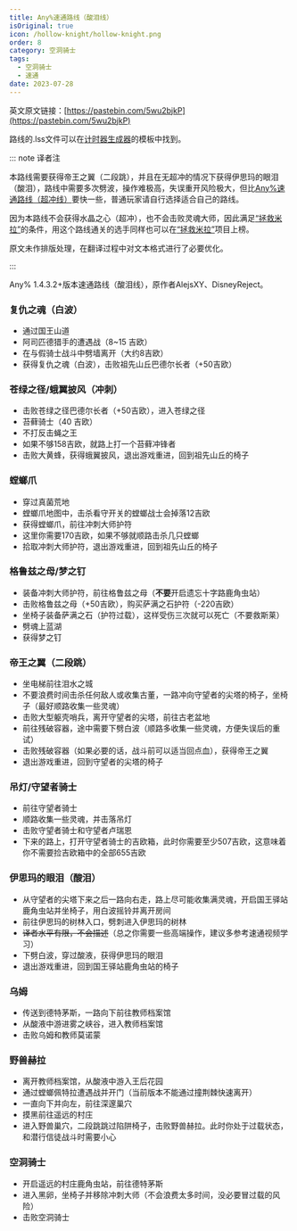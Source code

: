 ```yaml
---
title: Any%速通路线（酸泪线）
isOriginal: true
icon: /hollow-knight/hollow-knight.png
order: 8
category: 空洞骑士
tags:
  - 空洞骑士
  - 速通
date: 2023-07-28
---
```


<!-- more -->

英文原文链接：[https://pastebin.com/5wu2bjkP](https://pastebin.com/5wu2bjkP)

路线的.lss文件可以在[计时器生成器](hksplitmaker-faq.md#生成模板并导入)的模板中找到。

::: note 译者注

本路线需要获得帝王之翼（二段跳），并且在无超冲的情况下获得伊思玛的眼泪（酸泪），路线中需要多次劈波，操作难极高，失误重开风险极大，但比[Any%速通路线（超冲线）](any.md)要快一些，普通玩家请自行选择适合自己的路线。

因为本路线不会获得水晶之心（超冲），也不会击败灵魂大师，因此满足[“拯救米拉”](https://www.speedrun.com/zh-CN/hkmemes?h=Save_Myla-1.4.3.2_NMG&x=824n6mgk-wlewrr4l.gq7pm4nq)的条件，用这个路线通关的选手同样也可以在[“拯救米拉”](https://www.speedrun.com/zh-CN/hkmemes?h=Save_Myla-1.4.3.2_NMG&x=824n6mgk-wlewrr4l.gq7pm4nq)项目上榜。

原文未作排版处理，在翻译过程中对文本格式进行了必要优化。

:::

Any% 1.4.3.2+版本速通路线（酸泪线），原作者AlejsXY、DisneyReject。

### 复仇之魂（白波）
- 通过国王山道
- 阿司匹德猎手的遭遇战（8~15 吉欧）
- 在与假骑士战斗中劈墙离开（大约8吉欧）
- 获得复仇之魂（白波），击败祖先山丘巴德尔长者（+50吉欧）

### 苍绿之径/蛾翼披风（冲刺）
- 击败苍绿之径巴德尔长者（+50吉欧），进入苍绿之径
- 苔藓骑士（40 吉欧）
- 不打反击蝇之王
- 如果不够158吉欧，就路上打一个苔藓冲锋者
- 击败大黄蜂，获得蛾翼披风，退出游戏重进，回到祖先山丘的椅子

### 螳螂爪
- 穿过真菌荒地
- 螳螂爪地图中，击杀看守开关的螳螂战士会掉落12吉欧
- 获得螳螂爪，前往冲刺大师护符
- 这里你需要170吉欧，如果不够就顺路击杀几只螳螂
- 拾取冲刺大师护符，退出游戏重进，回到祖先山丘的椅子

### 格鲁兹之母/梦之钉
- 装备冲刺大师护符，前往格鲁兹之母（**不要**开启遗忘十字路鹿角虫站）
- 击败格鲁兹之母（+50吉欧），购买萨满之石护符（-220吉欧）
- 坐椅子装备萨满之石（护符过载），这样受伤三次就可以死亡（不要救斯莱）
- 劈魂上蓝湖
- 获得梦之钉

### 帝王之翼（二段跳）
- 坐电梯前往泪水之城
- 不要浪费时间击杀任何敌人或收集古董，一路冲向守望者的尖塔的椅子，坐椅子（最好顺路收集一些灵魂）
- 击败大型躯壳哨兵，离开守望者的尖塔，前往古老盆地
- 前往残破容器，途中需要下劈白波（顺路多收集一些灵魂，方便失误后的重试）
- 击败残破容器（如果必要的话，战斗前可以适当回点血），获得帝王之翼
- 退出游戏重进，回到守望者的尖塔的椅子

### 吊灯/守望者骑士
- 前往守望者骑士
- 顺路收集一些灵魂，并击落吊灯
- 击败守望者骑士和守望者卢瑞恩
- 下来的路上，打开守望者骑士的吉欧箱，此时你需要至少507吉欧，这意味着你不需要捡吉欧箱中的全部655吉欧

### 伊思玛的眼泪（酸泪）
- 从守望者的尖塔下来之后一路向右走，路上尽可能收集满灵魂，开启国王驿站鹿角虫站并坐椅子，用白波摇铃并离开房间
- 前往伊思玛的树林入口，劈刺进入伊思玛的树林
- ~~译者水平有限，不会描述~~（总之你需要一些高端操作，建议多参考速通视频学习）
- 下劈白波，穿过酸液，获得伊思玛的眼泪
- 退出游戏重进，回到国王驿站鹿角虫站的椅子

### 乌姆
- 传送到德特茅斯，一路向下前往教师档案馆
- 从酸液中游进雾之峡谷，进入教师档案馆
- 击败乌姆和教师莫诺蒙

### 野兽赫拉
- 离开教师档案馆，从酸液中游入王后花园
- 通过螳螂佩特拉遭遇战并开门（当前版本不能通过撞荆棘快速离开）
- 一直向下并向左，前往深邃巢穴
- 摸黑前往遥远的村庄
- 进入野兽巢穴，二段跳跳过陷阱椅子，击败野兽赫拉。此时你处于过载状态，和潜行信徒战斗时需要小心

### 空洞骑士
- 开启遥远的村庄鹿角虫站，前往德特茅斯
- 进入黑卵，坐椅子并移除冲刺大师（不会浪费太多时间，没必要冒过载的风险）
- 击败空洞骑士